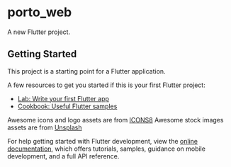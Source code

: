# porto_web

A new Flutter project.

## Getting Started

This project is a starting point for a Flutter application.

A few resources to get you started if this is your first Flutter project:

- [Lab: Write your first Flutter app](https://docs.flutter.dev/get-started/codelab)
- [Cookbook: Useful Flutter samples](https://docs.flutter.dev/cookbook)

Awesome icons and logo assets are from [ICONS8](https://icons8.com)
Awesome stock images assets are from [Unsplash](https://unsplash.com)

For help getting started with Flutter development, view the
[online documentation](https://docs.flutter.dev/), which offers tutorials,
samples, guidance on mobile development, and a full API reference.
